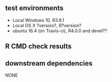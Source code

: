 ## test environments
* Local Windows 10, R3.6.1
* Local OS X ?version?, R?version?
* ubuntu 16.4 (on Travis-ci), R4.0.0 and devel??

## R CMD check results


## downstream dependencies
NONE
